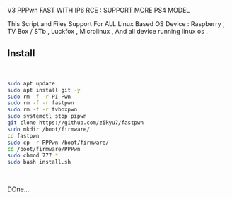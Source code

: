V3 PPPwn FAST WITH IP6 RCE :
SUPPORT MORE PS4 MODEL

This Script and Files Support For ALL 
Linux Based OS Device : 
Raspberry , TV Box / STb , Luckfox , Microlinux , 
And all device running linux os . 

## Install
<br>

```sh
sudo apt update
sudo apt install git -y
sudo rm -f -r PI-Pwn
sudo rm -f -r fastpwn
sudo rm -f -r tvboxpwn
sudo systemctl stop pipwn
git clone https://github.com/zikyu7/fastpwn
sudo mkdir /boot/firmware/
cd fastpwn
sudo cp -r PPPwn /boot/firmware/
cd /boot/firmware/PPPwn
sudo chmod 777 *
sudo bash install.sh
```

<br>

DOne....
